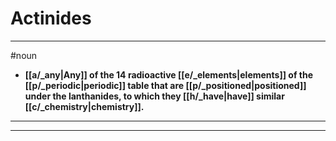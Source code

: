 # Actinides
---
#noun
- **[[a/_any|Any]] of the 14 radioactive [[e/_elements|elements]] of the [[p/_periodic|periodic]] table that are [[p/_positioned|positioned]] under the lanthanides, to which they [[h/_have|have]] similar [[c/_chemistry|chemistry]].**
---
---

